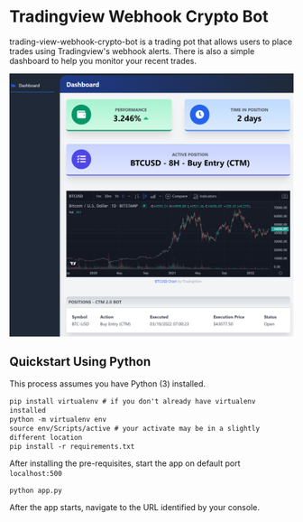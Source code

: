 # Tradingview Webhook Crypto Bot

trading-view-webhook-crypto-bot is a trading pot that allows users to place trades using Tradingview's webhook alerts. 
There is also a simple dashboard to help you monitor your recent trades.

![preview](img/preview.PNG)

## Quickstart Using Python

This process assumes you have Python (3) installed.

```
pip install virtualenv # if you don't already have virtualenv installed
python -m virtualenv env
source env/Scripts/active # your activate may be in a slightly different location
pip install -r requirements.txt
```

After installing the pre-requisites, start the app on default port `localhost:500`

```
python app.py
```

After the app starts, navigate to the URL identified by your console.
